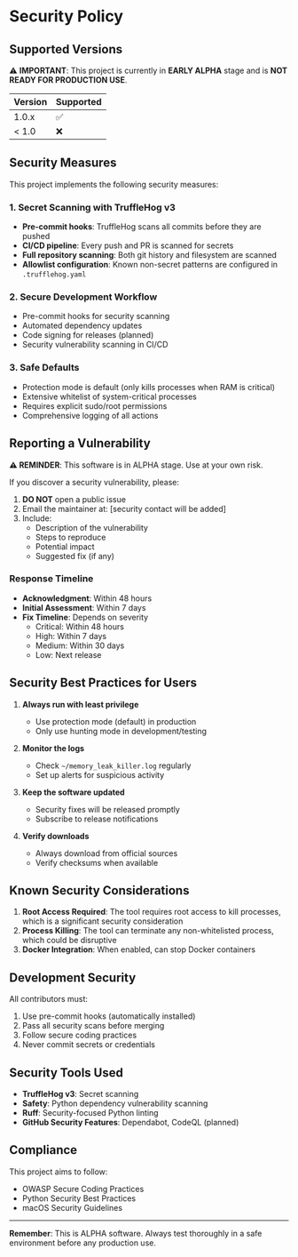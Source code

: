 # Security Policy

## Supported Versions

⚠️ **IMPORTANT**: This project is currently in **EARLY ALPHA** stage and is **NOT READY FOR PRODUCTION USE**.

| Version | Supported          |
| ------- | ------------------ |
| 1.0.x   | :white_check_mark: |
| < 1.0   | :x:                |

## Security Measures

This project implements the following security measures:

### 1. Secret Scanning with TruffleHog v3

- **Pre-commit hooks**: TruffleHog scans all commits before they are pushed
- **CI/CD pipeline**: Every push and PR is scanned for secrets
- **Full repository scanning**: Both git history and filesystem are scanned
- **Allowlist configuration**: Known non-secret patterns are configured in `.trufflehog.yaml`

### 2. Secure Development Workflow

- Pre-commit hooks for security scanning
- Automated dependency updates
- Code signing for releases (planned)
- Security vulnerability scanning in CI/CD

### 3. Safe Defaults

- Protection mode is default (only kills processes when RAM is critical)
- Extensive whitelist of system-critical processes
- Requires explicit sudo/root permissions
- Comprehensive logging of all actions

## Reporting a Vulnerability

**⚠️ REMINDER**: This software is in ALPHA stage. Use at your own risk.

If you discover a security vulnerability, please:

1. **DO NOT** open a public issue
2. Email the maintainer at: [security contact will be added]
3. Include:
   - Description of the vulnerability
   - Steps to reproduce
   - Potential impact
   - Suggested fix (if any)

### Response Timeline

- **Acknowledgment**: Within 48 hours
- **Initial Assessment**: Within 7 days
- **Fix Timeline**: Depends on severity
  - Critical: Within 48 hours
  - High: Within 7 days
  - Medium: Within 30 days
  - Low: Next release

## Security Best Practices for Users

1. **Always run with least privilege**
   - Use protection mode (default) in production
   - Only use hunting mode in development/testing

2. **Monitor the logs**
   - Check `~/memory_leak_killer.log` regularly
   - Set up alerts for suspicious activity

3. **Keep the software updated**
   - Security fixes will be released promptly
   - Subscribe to release notifications

4. **Verify downloads**
   - Always download from official sources
   - Verify checksums when available

## Known Security Considerations

1. **Root Access Required**: The tool requires root access to kill processes, which is a significant security consideration
2. **Process Killing**: The tool can terminate any non-whitelisted process, which could be disruptive
3. **Docker Integration**: When enabled, can stop Docker containers

## Development Security

All contributors must:

1. Use pre-commit hooks (automatically installed)
2. Pass all security scans before merging
3. Follow secure coding practices
4. Never commit secrets or credentials

## Security Tools Used

- **TruffleHog v3**: Secret scanning
- **Safety**: Python dependency vulnerability scanning
- **Ruff**: Security-focused Python linting
- **GitHub Security Features**: Dependabot, CodeQL (planned)

## Compliance

This project aims to follow:

- OWASP Secure Coding Practices
- Python Security Best Practices
- macOS Security Guidelines

---

**Remember**: This is ALPHA software. Always test thoroughly in a safe environment before any production use.
